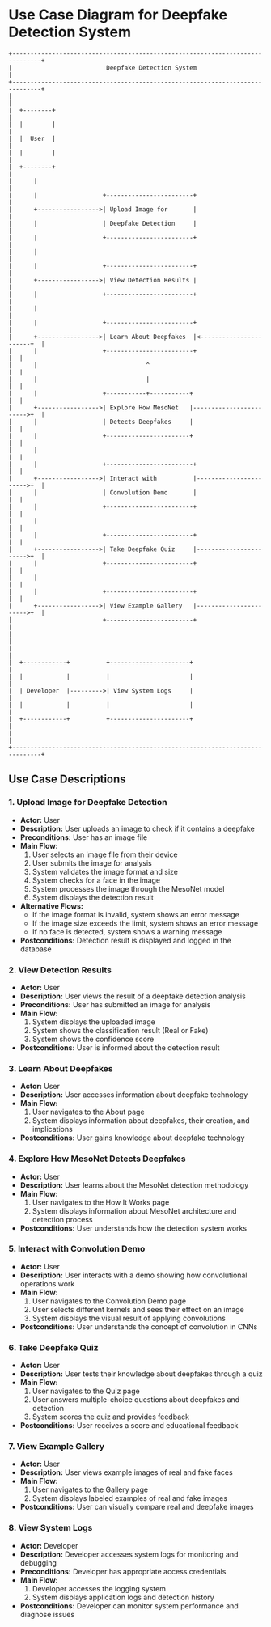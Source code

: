 # Use Case Diagram for Deepfake Detection System

```
+------------------------------------------------------------------------------+
|                          Deepfake Detection System                           |
+------------------------------------------------------------------------------+
|                                                                              |
|  +--------+                                                                  |
|  |        |                                                                  |
|  |  User  |                                                                  |
|  |        |                                                                  |
|  +--------+                                                                  |
|      |                                                                       |
|      |                  +------------------------+                           |
|      +----------------->| Upload Image for       |                           |
|      |                  | Deepfake Detection     |                           |
|      |                  +------------------------+                           |
|      |                                                                       |
|      |                  +------------------------+                           |
|      +----------------->| View Detection Results |                           |
|      |                  +------------------------+                           |
|      |                                                                       |
|      |                  +------------------------+                           |
|      +----------------->| Learn About Deepfakes  |<-----------------------+  |
|      |                  +------------------------+                        |  |
|      |                              ^                                     |  |
|      |                              |                                     |  |
|      |                  +-----------+-----------+                         |  |
|      +----------------->| Explore How MesoNet   |------------------------>+  |
|      |                  | Detects Deepfakes     |                         |  |
|      |                  +-----------------------+                         |  |
|      |                                                                    |  |
|      |                  +------------------------+                        |  |
|      +----------------->| Interact with          |----------------------->+  |
|      |                  | Convolution Demo       |                        |  |
|      |                  +------------------------+                        |  |
|      |                                                                    |  |
|      |                  +------------------------+                        |  |
|      +----------------->| Take Deepfake Quiz     |----------------------->+  |
|      |                  +------------------------+                        |  |
|      |                                                                    |  |
|      |                  +------------------------+                        |  |
|      +----------------->| View Example Gallery   |----------------------->+  |
|                         +------------------------+                           |
|                                                                              |
|                                                                              |
|  +------------+          +----------------------+                            |
|  |            |          |                      |                            |
|  | Developer  |--------->| View System Logs     |                            |
|  |            |          |                      |                            |
|  +------------+          +----------------------+                            |
|                                                                              |
+------------------------------------------------------------------------------+
```

## Use Case Descriptions

### 1. Upload Image for Deepfake Detection
- **Actor:** User
- **Description:** User uploads an image to check if it contains a deepfake
- **Preconditions:** User has an image file
- **Main Flow:**
  1. User selects an image file from their device
  2. User submits the image for analysis
  3. System validates the image format and size
  4. System checks for a face in the image
  5. System processes the image through the MesoNet model
  6. System displays the detection result
- **Alternative Flows:**
  - If the image format is invalid, system shows an error message
  - If the image size exceeds the limit, system shows an error message
  - If no face is detected, system shows a warning message
- **Postconditions:** Detection result is displayed and logged in the database

### 2. View Detection Results
- **Actor:** User
- **Description:** User views the result of a deepfake detection analysis
- **Preconditions:** User has submitted an image for analysis
- **Main Flow:**
  1. System displays the uploaded image
  2. System shows the classification result (Real or Fake)
  3. System shows the confidence score
- **Postconditions:** User is informed about the detection result

### 3. Learn About Deepfakes
- **Actor:** User
- **Description:** User accesses information about deepfake technology
- **Main Flow:**
  1. User navigates to the About page
  2. System displays information about deepfakes, their creation, and implications
- **Postconditions:** User gains knowledge about deepfake technology

### 4. Explore How MesoNet Detects Deepfakes
- **Actor:** User
- **Description:** User learns about the MesoNet detection methodology
- **Main Flow:**
  1. User navigates to the How It Works page
  2. System displays information about MesoNet architecture and detection process
- **Postconditions:** User understands how the detection system works

### 5. Interact with Convolution Demo
- **Actor:** User
- **Description:** User interacts with a demo showing how convolutional operations work
- **Main Flow:**
  1. User navigates to the Convolution Demo page
  2. User selects different kernels and sees their effect on an image
  3. System displays the visual result of applying convolutions
- **Postconditions:** User understands the concept of convolution in CNNs

### 6. Take Deepfake Quiz
- **Actor:** User
- **Description:** User tests their knowledge about deepfakes through a quiz
- **Main Flow:**
  1. User navigates to the Quiz page
  2. User answers multiple-choice questions about deepfakes and detection
  3. System scores the quiz and provides feedback
- **Postconditions:** User receives a score and educational feedback

### 7. View Example Gallery
- **Actor:** User
- **Description:** User views example images of real and fake faces
- **Main Flow:**
  1. User navigates to the Gallery page
  2. System displays labeled examples of real and fake images
- **Postconditions:** User can visually compare real and deepfake images

### 8. View System Logs
- **Actor:** Developer
- **Description:** Developer accesses system logs for monitoring and debugging
- **Preconditions:** Developer has appropriate access credentials
- **Main Flow:**
  1. Developer accesses the logging system
  2. System displays application logs and detection history
- **Postconditions:** Developer can monitor system performance and diagnose issues